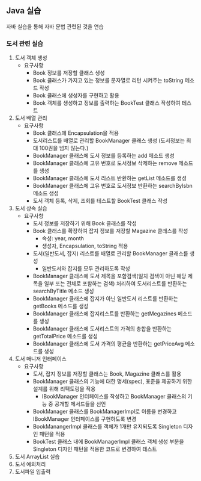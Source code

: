 ## Java 실습

자바 실습을 통해 자바 문법 관련된 것을 연습

### 도서 관련 실습

1. 도서 객체 생성
   - 요구사항
     - Book 정보를 저장할 클래스 생성
     - Book 클래스가 가지고 있는 정보를 문자열로 리턴 시켜주는 toString 메소드 작성
     - Book 클래스에 생성자를 구현하고 활용
     - Book 객체를 생성하고 정보를 출력하는 BookTest 클래스 작성하여 테스트
2. 도서 배열 관리
   - 요구사항
     - Book 클래스에 Encapsulation을 적용
     - 도서리스트를 배열로 관리할 BookManager 클래스 생성 (도서정보는 최대 100권을 넘지 않는다.)
     - BookManager 클래스에 도서 정보를 등록하는 add 메소드 생성
     - BookManager 클래스에 고유 번호로 도서정보 삭제하는 remove 메소드를 생성
     - BookManager 클래스에 도서 리스트 반환하는 getList 메소드를 생성
     - BookManager 클래스에 고유 번호로 도서정보 반환하는 searchByIsbn 메소드 생성
     - 도서 객체 등록, 삭제, 조회를 테스트할 BookTest 클래스 작성
3. 도서 상속 실습
   - 요구사항
     - 도서 정보를 저장하기 위해 Book 클래스를 작성
     - Book 클래스를 확장하여 잡지 정보를 저장할 Magazine 클래스를 작성
       - 속성: year, month
       - 생성자, Encapsulation, toString 적용
     - 도서(일반도서, 잡지) 리스트를 배열로 관리할 BookManager 클래스를 생성
       - 일반도서와 잡지를 모두 관리하도록 작성
     - BookManager 클래스에 도서 제목을 포함검색(일치 검색이 아닌 해당 제목을 일부 또는 전체로 포함하는 검색) 처리하여 도서리스트를 반환하는 searchByTitle 메소드 생성
     - BookManager 클래스에 잡지가 아닌 일반도서 리스트를 반환하는 getBooks 메소드를 생성
     - BookManager 클래스에 잡지리스트를 반환하는 getMegazines 메소드를 생성
     - BookManager 클래스에 도서리스트의 가격의 총합을 반환하는 getTotalPrice 메소드를 생성
     - BookManager 클래스에 도서 가격의 평균을 반환하는 getPriceAvg 메소드를 생성
4. 도서 매니저 인터페이스
   - 요구사항
     - 도서, 잡지 정보를 저장할 클래스는 Book, Magazine 클래스를 활용
     - BookManager 클래스의 기능에 대한 명세(spec), 표준을 제공하기 위한 설계를 위해 리팩토링을 적용
       - IBookManager 인터페이스를 작성하고 BookManager 클래스의 기능 중 공개할 메서드들을 선언
     - BookManager 클래스를 BookManagerImpl로 이름을 변경하고 IBookManager 인터페이스를 구현하도록 변경
     - BookManangerImpl 클래스를 객체가 1개만 유지되도록 Singleton 디자인 패턴을 적용
     - BookTest 클래스 내에 BookManagerImpl 클래스 객체 생성 부분을 Singleton 디자인 패턴을 적용한 코드로 변경하여 테스트
5. 도서 ArrayList 실습
6. 도서 예외처리
7. 도서파일 입출력